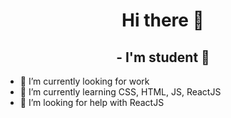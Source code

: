 <h1 align="center">Hi there 👋</h1>
<h2 align="center">- I'm student  👋</h2>


- 🔭 I’m currently looking for work
- 🌱 I’m currently learning CSS, HTML, JS, ReactJS
- 🤔 I’m looking for help with ReactJS


